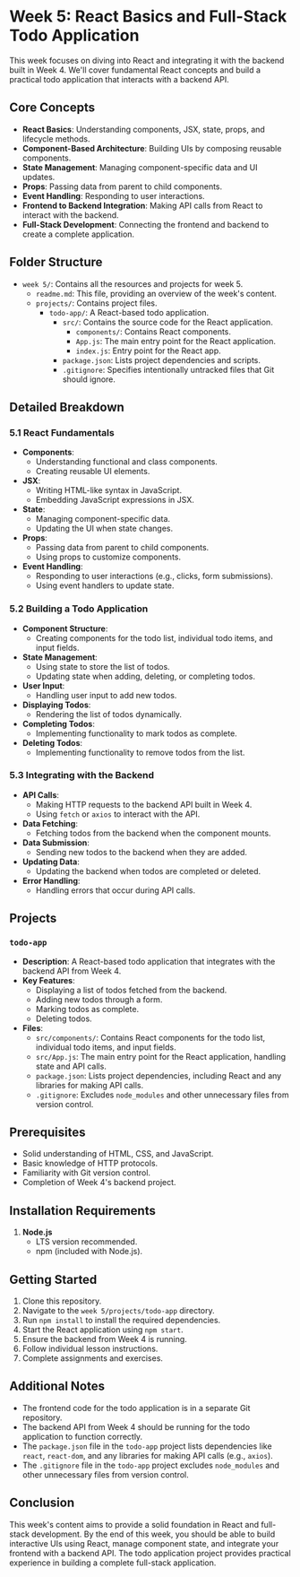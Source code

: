 # Week 5: React Basics and Full-Stack Todo Application

This week focuses on diving into React and integrating it with the backend built in Week 4. We'll cover fundamental React concepts and build a practical todo application that interacts with a backend API.

## Core Concepts

-   **React Basics**: Understanding components, JSX, state, props, and lifecycle methods.
-   **Component-Based Architecture**: Building UIs by composing reusable components.
-   **State Management**: Managing component-specific data and UI updates.
-   **Props**: Passing data from parent to child components.
-   **Event Handling**: Responding to user interactions.
-   **Frontend to Backend Integration**: Making API calls from React to interact with the backend.
-   **Full-Stack Development**: Connecting the frontend and backend to create a complete application.

## Folder Structure

-   `week 5/`: Contains all the resources and projects for week 5.
    -   `readme.md`: This file, providing an overview of the week's content.
    -   `projects/`: Contains project files.
        -   `todo-app/`: A React-based todo application.
            -   `src/`: Contains the source code for the React application.
                -   `components/`: Contains React components.
                -   `App.js`: The main entry point for the React application.
                -   `index.js`: Entry point for the React app.
            -   `package.json`: Lists project dependencies and scripts.
            -   `.gitignore`: Specifies intentionally untracked files that Git should ignore.

## Detailed Breakdown

### 5.1 React Fundamentals

-   **Components**:
    -   Understanding functional and class components.
    -   Creating reusable UI elements.
-   **JSX**:
    -   Writing HTML-like syntax in JavaScript.
    -   Embedding JavaScript expressions in JSX.
-   **State**:
    -   Managing component-specific data.
    -   Updating the UI when state changes.
-   **Props**:
    -   Passing data from parent to child components.
    -   Using props to customize components.
-   **Event Handling**:
    -   Responding to user interactions (e.g., clicks, form submissions).
    -   Using event handlers to update state.

### 5.2 Building a Todo Application

-   **Component Structure**:
    -   Creating components for the todo list, individual todo items, and input fields.
-   **State Management**:
    -   Using state to store the list of todos.
    -   Updating state when adding, deleting, or completing todos.
-   **User Input**:
    -   Handling user input to add new todos.
-   **Displaying Todos**:
    -   Rendering the list of todos dynamically.
-   **Completing Todos**:
    -   Implementing functionality to mark todos as complete.
-   **Deleting Todos**:
    -   Implementing functionality to remove todos from the list.

### 5.3 Integrating with the Backend

-   **API Calls**:
    -   Making HTTP requests to the backend API built in Week 4.
    -   Using `fetch` or `axios` to interact with the API.
-   **Data Fetching**:
    -   Fetching todos from the backend when the component mounts.
-   **Data Submission**:
    -   Sending new todos to the backend when they are added.
-   **Updating Data**:
    -   Updating the backend when todos are completed or deleted.
-   **Error Handling**:
    -   Handling errors that occur during API calls.

## Projects

### `todo-app`

-   **Description**: A React-based todo application that integrates with the backend API from Week 4.
-   **Key Features**:
    -   Displaying a list of todos fetched from the backend.
    -   Adding new todos through a form.
    -   Marking todos as complete.
    -   Deleting todos.
-   **Files**:
    -   `src/components/`: Contains React components for the todo list, individual todo items, and input fields.
    -   `src/App.js`: The main entry point for the React application, handling state and API calls.
    -   `package.json`: Lists project dependencies, including React and any libraries for making API calls.
    -   `.gitignore`: Excludes `node_modules` and other unnecessary files from version control.

## Prerequisites

-   Solid understanding of HTML, CSS, and JavaScript.
-   Basic knowledge of HTTP protocols.
-   Familiarity with Git version control.
-   Completion of Week 4's backend project.

## Installation Requirements

1.  **Node.js**
    -   LTS version recommended.
    -   npm (included with Node.js).

## Getting Started

1.  Clone this repository.
2.  Navigate to the `week 5/projects/todo-app` directory.
3.  Run `npm install` to install the required dependencies.
4.  Start the React application using `npm start`.
5.  Ensure the backend from Week 4 is running.
6.  Follow individual lesson instructions.
7.  Complete assignments and exercises.

## Additional Notes

-   The frontend code for the todo application is in a separate Git repository.
-   The backend API from Week 4 should be running for the todo application to function correctly.
-   The `package.json` file in the `todo-app` project lists dependencies like `react`, `react-dom`, and any libraries for making API calls (e.g., `axios`).
-   The `.gitignore` file in the `todo-app` project excludes `node_modules` and other unnecessary files from version control.

## Conclusion

This week's content aims to provide a solid foundation in React and full-stack development. By the end of this week, you should be able to build interactive UIs using React, manage component state, and integrate your frontend with a backend API. The todo application project provides practical experience in building a complete full-stack application.
